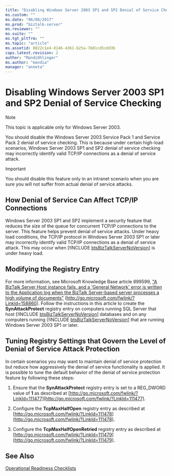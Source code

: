 ```yaml
---
title: "Disabling Windows Server 2003 SP1 and SP2 Denial of Service Checking | Microsoft Docs"
ms.custom: ""
ms.date: "06/08/2017"
ms.prod: "biztalk-server"
ms.reviewer: ""
ms.suite: ""
ms.tgt_pltfrm: ""
ms.topic: "article"
ms.assetid: 8822c1e4-d146-4361-b25a-7b81cd5cdd3b
caps.latest.revision: 2
author: "MandiOhlinger"
ms.author: "mandia"
manager: "anneta"
---
```

# Disabling Windows Server 2003 SP1 and SP2 Denial of Service Checking
> [!NOTE]  
>  This topic is applicable only for Windows Server 2003.  
  
 You should disable the Windows Server 2003 Service Pack 1 and Service Pack 2 denial of service checking. This is because under certain high-load scenarios, Windows Server 2003 SP1 and SP2 denial of service checking may incorrectly identify valid TCP/IP connections as a denial of service attack.  
  
> [!IMPORTANT]  
>  You should disable this feature only in an intranet scenario when you are sure you will not suffer from actual denial of service attacks.  
  
## How Denial of Service Can Affect TCP/IP Connections  
 Windows Server 2003 SP1 and SP2 implement a security feature that reduces the size of the queue for concurrent TCP/IP connections to the server. This feature helps prevent denial of service attacks. Under heavy load conditions, the TCP/IP protocol in Windows Server 2003 SP1 or later may incorrectly identify valid TCP/IP connections as a denial of service attack. This may occur when [!INCLUDE [btsBizTalkServerNoVersion](../includes/btsbiztalkservernoversion-md.md)] is under heavy load.  
  
## Modifying the Registry Entry  
 For more information, see Microsoft Knowledge Base article 899599, ["A BizTalk Server Host instance fails, and a 'General Network' error is written to the Application log when the BizTalk Server-based server processes a high volume of documents"](http://go.microsoft.com/fwlink/?LinkId=158860) (<http://go.microsoft.com/fwlink/?LinkId=158860>). Follow the instructions in this article to create the <strong>SynAttackProtect</strong> registry entry on computers running SQL Server that host [!INCLUDE [btsBizTalkServerNoVersion](../includes/btsbiztalkservernoversion-md.md)] databases and on any computers running [!INCLUDE [btsBizTalkServerNoVersion](../includes/btsbiztalkservernoversion-md.md)] that are running Windows Server 2003 SP1 or later.  
  
## Tuning Registry Settings that Govern the Level of Denial of Service Attack Protection  
 In certain scenarios you may want to maintain denial of service protection but reduce how aggressively the denial of service functionality is applied. It is possible to tune the default behavior of the denial of service protection feature by following these steps:  
  
1.  Ensure that the **SynAttackProtect** registry entry is set to a REG_DWORD value of **1** as described at [http://go.microsoft.com/fwlink/?LinkId=111477](http://go.microsoft.com/fwlink/?LinkId=111477).  
  
2.  Configure the **TcpMaxHalfOpen** registry entry as described at [http://go.microsoft.com/fwlink/?LinkId=111478](http://go.microsoft.com/fwlink/?LinkId=111478).  
  
3.  Configure the **TcpMaxHalfOpenRetried** registry entry as described at [http://go.microsoft.com/fwlink/?LinkId=111479](http://go.microsoft.com/fwlink/?LinkId=111479).  
  
## See Also  
 [Operational Readiness Checklists](../technical-guides/operational-readiness-checklists.md)